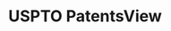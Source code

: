 ---
bigquery: https://console.cloud.google.com/bigquery?p=patents-public-data&d=patentsview&page=dataset
citation: Attribution should be given to PatentsView for use, distribution, or derivative
  works.
code: https://github.com/CSSIP-AIR/PatentsView-Code-Snippets/
contributors: USPTO
cost: None
description: 'PatentsView includes US patent data including raw data (summaries, applications,
  pregrant applications), disambugations of inventors and assignees, and inventor
  gender estimates.  Also foreign priority data, # of figures and sheets, and government
  interest statements.'
documentation: https://patentsview.org/query/builder-faqs
last_edit: Mon, 04 Apr 2022 19:02:57 GMT
location: https://patentsview.org/
maintained_by: USPTO
record_creation_timestamp: 12/2/2020 17:20:46
schema_fields: '[''gi_statement'', ''disamb_inventor_id_20201229'', ''disamb_inventor_id_20170808'',
  ''disamb_assignee_id_20190820'', ''disamb_assignee_id_20200630'', ''disamb_inventor_id_20181127'',
  ''patent_id'', ''exemplary'', ''reldocno'', ''title'', ''variety'', ''term_extension'',
  ''id'', ''disamb_inventor_id_20171003'', ''field_title'', ''subgroup'', ''disamb_assignee_id_20190312'',
  ''disamb_assignee_id_20200331'', ''disamb_assignee_id_20200929'', ''rawinventor_id'',
  ''county_fips'', ''disamb_inventor_id_20200331'', ''filename'', ''male_flag'', ''symbol_position'',
  ''rel_id'', ''application_id'', ''disamb_inventor_id_20170307'', ''group'', ''level_one'',
  ''fname'', ''disamb_inventor_id_20171226'', ''disamb_inventor_id_20191008'', ''disamb_assignee_id_20181127'',
  ''disamb_inventor_id_20200630'', ''status'', ''field_id'', ''term_grant'', ''length'',
  ''lawyer_id'', ''state_fips'', ''lname'', ''withdrawn'', ''disamb_inventor_id_20200929'',
  ''category'', ''group_id'', ''ipc_class'', ''longitude'', ''section'', ''f102_date'',
  ''rule_47'', ''level_two'', ''classification_value'', ''dependent'', ''sector_title'',
  ''abstract'', ''relkind'', ''citation_id'', ''organization_id'', ''subsection_id'',
  ''num_figures'', ''assignee_id'', ''term_disclaimer'', ''uuid'', ''county'', ''subgroup_id'',
  ''location_id'', ''type'', ''designation'', ''action_date'', ''deceased'', ''sequence'',
  ''disamb_assignee_id_20191008'', ''category_id'', ''latlong'', ''disamb_inventor_id_20190312'',
  ''num'', ''country'', ''f371_date'', ''state'', ''latitude'', ''subclass_id'', ''organization'',
  ''num_claims'', ''disamb_inventor_id_20190820'', ''contract_award_number'', ''disamb_assignee_id_20191231'',
  ''publication_number'', ''doc_type'', ''classification_status'', ''male'', ''disamb_inventor_id_20191231'',
  ''main_group'', ''name_last'', ''_371_date'', ''city'', ''date'', ''kind'', ''inventor_id'',
  ''country_transformed'', ''series_code'', ''text'', ''level_three'', ''rawlocation_id'',
  ''disamb_inventor_id_20180528'', ''ipc_version_indicator'', ''role'', ''disclaimer_date'',
  ''name'', ''_102_date'', ''number'', ''classification_level'', ''mainclass_id'',
  ''latin_name'', ''doctype'', ''attribution_status'', ''subcategory_id'', ''section_id'',
  ''lapse_of_patent'', ''applicant_type'', ''num_sheets'', ''subclass'', ''rawassignee_id'',
  ''name_first'', ''classification_data_source'']'
shortname: patentsview
tags:
- disambiguation
- United States
- gender
terms_of_use: Creative Commons Attribution 4.0 International License.
timeframe: 1963-1999
title: USPTO PatentsView
uuid: cf1780b1-e265-4e49-8d1d-83b9cfe0fd9a
---